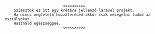                               <<<<<>>>>>
        Sziasztok ez itt egy krétára jellemző laravel projekt.
        Ha nincs megfelelő hozzáférésed akkor csak nézegetni tudod az osztályokat.
        Használd egészséggeé. 
                              <<<<<>>>>>